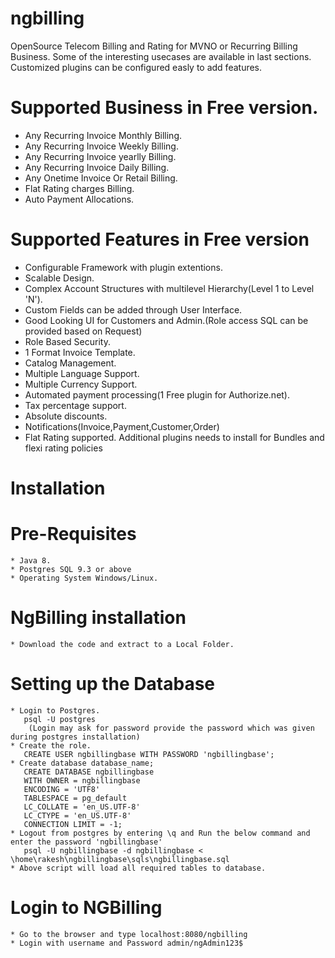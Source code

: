 # ngbilling
OpenSource Telecom Billing and Rating for MVNO or Recurring Billing Business. Some of the interesting usecases are available in last sections. Customized plugins can be configured easly to add features. 

# Supported Business in Free version.  
  * Any Recurring Invoice Monthly Billing.
  * Any Recurring Invoice Weekly Billing.
  * Any Recurring Invoice yearlly Billing.
  * Any Recurring Invoice Daily Billing.
  * Any Onetime Invoice Or Retail Billing.
  * Flat Rating charges Billing.
  * Auto Payment Allocations.
 
# Supported Features in Free version 
  * Configurable Framework with plugin extentions. 
  * Scalable Design.
  * Complex Account Structures with multilevel Hierarchy(Level 1 to Level 'N').
  * Custom Fields can be added through User Interface.
  * Good Looking UI for Customers and Admin.(Role access SQL can be provided based on Request)
  * Role Based Security.
  * 1 Format Invoice Template.
  * Catalog Management.
  * Multiple Language Support.
  * Multiple Currency Support.
  * Automated payment processing(1 Free plugin for Authorize.net).
  * Tax percentage support.
  * Absolute discounts.
  * Notifications(Invoice,Payment,Customer,Order)
  * Flat Rating supported. Additional plugins needs to install for Bundles and flexi rating policies

# Installation
  # Pre-Requisites
    * Java 8.
    * Postgres SQL 9.3 or above
    * Operating System Windows/Linux.
  # NgBilling installation
    * Download the code and extract to a Local Folder.
  # Setting up the Database
    * Login to Postgres. 
       psql -U postgres
        (Login may ask for password provide the password which was given during postgres installation)
    * Create the role. 
       CREATE USER ngbillingbase WITH PASSWORD 'ngbillingbase';
    * Create database database_name;
       CREATE DATABASE ngbillingbase
       WITH OWNER = ngbillingbase
       ENCODING = 'UTF8'
       TABLESPACE = pg_default
       LC_COLLATE = 'en_US.UTF-8'
       LC_CTYPE = 'en_US.UTF-8'
       CONNECTION LIMIT = -1;
    * Logout from postgres by entering \q and Run the below command and enter the password 'ngbillingbase'
       psql -U ngbillingbase -d ngbillingbase < \home\rakesh\ngbillingbase\sqls\ngbillingbase.sql
    * Above script will load all required tables to database.
  
   # Login to NGBilling
    * Go to the browser and type localhost:8080/ngbilling
    * Login with username and Password admin/ngAdmin123$
    
  
